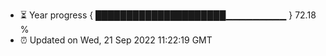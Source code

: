 - ⏳ Year progress { █████████████████████▁▁▁▁▁▁▁▁▁ } 72.18 %
- ⏰ Updated on Wed, 21 Sep 2022 11:22:19 GMT

